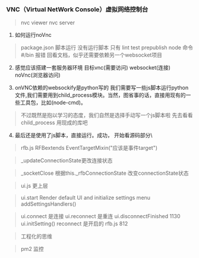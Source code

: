 ### VNC（Virtual NetWork Console）虚拟网络控制台
> nvc viewer
> nvc server


1. 如何运行noVnc
> package.json 脚本运行 没有运行脚本 只有 lint test prepublish 
> node 命令 #/bin 报错
> 回看文档，似乎还需要依赖另一个websocket项目


2. 感觉应该搭建一套服务器环境 目标vnc(需要访问) websocket(连接) noVnc(浏览器访问)

3. onVNC依赖的websockify是python写的  我们需要写一些js脚本运行python文件,我们需要用到child_process模块。当然，图省事的话，直接用现有的一些工具包，比如(node-cmd)。
> 不过既然是抱以学习的态度，我们自然是选择手动写一个js脚本啦
> 先去看看child_process
> 用现成的库吧

>

4. 最后还是使用了js脚本，直接运行。成功， 开始看源码部分\

> rfb.js  RFBextends EventTargetMixin("应该是事件target")

> _updateConnectionState更改连接状态

> _socketClose 根据this._rfbConnectionState 改变connectionState状态


> ui.js 更上层

> ui.start Render default UI and initialize settings menu
> addSettingsHandlers() 

> ui.connect 是连接
> ui.reconnect 是重连
> ui.disconnectFinished 1130
> ui.initSetting() reconnect 是开启的 
> rfb.js 812





> 工程化的思维


> pm2 监控